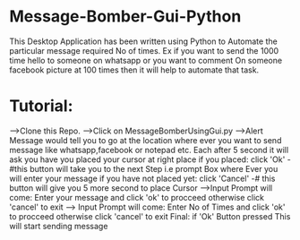 # Message-Bomber-Gui-Python
This Desktop Application has been written using Python to Automate the particular message required No of times. Ex if you want to send the 1000 time hello to someone on whatsapp or you want to comment 
On someone facebook picture at 100 times  then it will help to automate that task.
# Tutorial:

-->Clone this Repo.
-->Click on MessageBomberUsingGui.py
-->Alert Message would tell you to go at the location where ever you want to send message like whatsapp,facebook or notepad etc.
    Each after 5 second it will ask you have you placed your cursor at right place 
    if you placed: click 'Ok' - #this button will take you to the next Step i.e prompt Box where Ever you will enter your message
    if you have not placed yet: click 'Cancel' -# this button will give you 5 more second to place Cursor
-->Input Prompt will come: Enter your message and 
    click 'ok' to procceed otherwise 
    click 'cancel' to exit 
--> Input Prompt will come: Enter No of Times and 
    click 'ok' to procceed otherwise 
    click 'cancel' to exit 
  Final: if 'Ok' Button pressed This will start sending message
   
